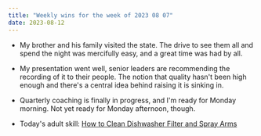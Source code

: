 ```yaml
---
title: "Weekly wins for the week of 2023 08 07"
date: 2023-08-12
---
```


- My brother and his family visited the state. The drive to see them all and spend the night was mercifully easy, and a great time was had by all.

- My presentation went well, senior leaders are recommending the recording of it to their people. The notion that quality hasn't been high enough and there's a central idea behind raising it is sinking in.

- Quarterly coaching is finally in progress, and I'm ready for Monday morning. Not yet ready for Monday afternoon, though.

- Today's adult skill: [How to Clean Dishwasher Filter and Spray Arms](https://www.youtube.com/watch?v=7grUsajll1M)
